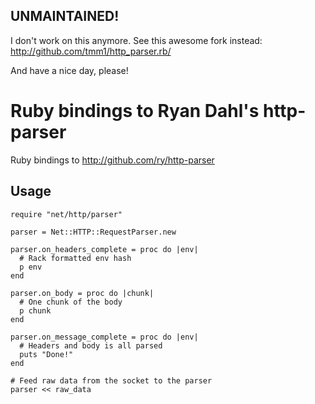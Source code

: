 ## UNMAINTAINED!

I don't work on this anymore. See this awesome fork instead: http://github.com/tmm1/http_parser.rb/

And have a nice day, please!

# Ruby bindings to Ryan Dahl's http-parser

Ruby bindings to http://github.com/ry/http-parser

## Usage

    require "net/http/parser"
    
    parser = Net::HTTP::RequestParser.new
    
    parser.on_headers_complete = proc do |env|
      # Rack formatted env hash
      p env
    end
    
    parser.on_body = proc do |chunk|
      # One chunk of the body
      p chunk
    end
    
    parser.on_message_complete = proc do |env|
      # Headers and body is all parsed
      puts "Done!"
    end
    
    # Feed raw data from the socket to the parser
    parser << raw_data
